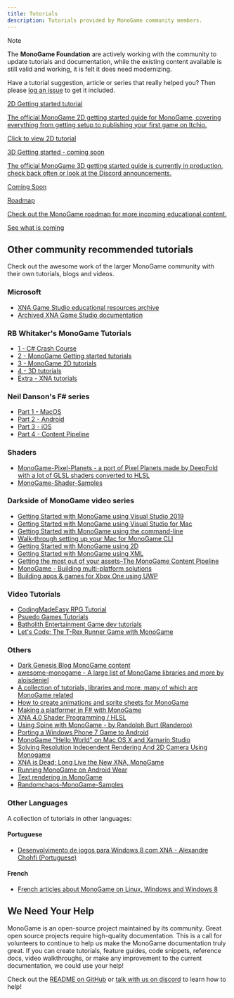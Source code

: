 ```yaml
---
title: Tutorials
description: Tutorials provided by MonoGame community members.
---
```


> [!NOTE]
> The **MonoGame Foundation** are actively working with the community to update tutorials and documentation, while the existing content available is still valid and working, it is felt it does need modernizing.
>
> Have a tutorial suggestion, article or series that really helped you? Then please [log an issue](https://github.com/MonoGame/docs.monogame.github.io/issues) to get it included.

<section class="container-xxl mb-5">
    <div class="row">
        <div class="col-12 col-lg-4 mb-5">
            <div class="mg-card mg-box-shadow h-100">
                <a target="_self"
                    href="/articles/tutorials/building_2d_games/"
                    class="mg-no-link">
                    <div class="mg-card-body d-flex flex-column h-100">
                        <div class="mg-card-title"><i class="bi bi-files"></i> 2D Getting started tutorial</div>
                        <p>
                            The official MonoGame 2D getting started guide for MonoGame, covering everything from getting setup to publishing your first game on Itchio.
                        </p>
                        <p class="mt-auto">Click to view 2D tutorial</p>
                    </div>
                </a>
            </div>
        </div>
        <div class="col-12 col-lg-4 mb-5">
            <div class="mg-card mg-box-shadow h-100">
                <a target="_self"
                    href="/articles/tutorials/"
                    class="mg-no-link">
                    <div class="mg-card-body d-flex flex-column h-100">
                        <div class="mg-card-title"><i class="bi bi-filetype-cs"></i> 3D Getting started - coming soon</div>
                        <p>
                            The official MonoGame 3D getting started guide is currently in production, check back often or look at the Discord announcements.
                        </p>
                        <p class="mt-auto">Coming Soon</p>
                    </div>
                </a>
            </div>
        </div>
        <div class="col-12 col-lg-4 mb-5">
            <div class="mg-card mg-box-shadow h-100">
                <a target="_self"
                    href="/roadmap/index.html"
                    class="mg-no-link">
                    <div class="mg-card-body d-flex flex-column h-100">
                        <div class="mg-card-title"><i class="bi bi-lightbulb"></i> Roadmap</div>
                        <p>
                            Check out the MonoGame roadmap for more incoming educational content.
                        </p>
                        <p class="mt-auto">See what is coming</p>
                    </div>
                </a>
            </div>
        </div>
    </div>
</section>

## Other community recommended tutorials

Check out the awesome work of the larger MonoGame community with their own tutorials, blogs and videos.

### Microsoft

- [XNA Game Studio educational resources archive](https://github.com/SimonDarksideJ/XNAGameStudio)
- [Archived XNA Game Studio documentation](https://docs.microsoft.com/en-us/previous-versions/windows/xna/bb200104(v=xnagamestudio.41))

### RB Whitaker's MonoGame Tutorials

- [1 - C# Crash Course](http://rbwhitaker.wikidot.com/c-sharp-tutorials)
- [2 - MonoGame Getting started tutorials](http://rbwhitaker.wikidot.com/monogame-getting-started-tutorials)
- [3 - MonoGame 2D tutorials](http://rbwhitaker.wikidot.com/monogame-2d-tutorials)
- [4 - 3D tutorials](http://rbwhitaker.wikidot.com/monogame-3d-tutorials)
- [Extra - XNA tutorials](http://rbwhitaker.wikidot.com/xna-tutorials)

### Neil Danson's F# series

- [Part 1 - MacOS](http://neildanson.wordpress.com/2013/07/30/f-and-monogame/)
- [Part 2 - Android](http://neildanson.wordpress.com/2013/07/31/f-and-monogame-part-2-android/)
- [Part 3 - iOS](http://neildanson.wordpress.com/2013/07/31/f-and-monogame-part-3-ios/)
- [Part 4 - Content Pipeline](http://neildanson.wordpress.com/2013/08/13/f-and-monogame-part-4-content-pipeline/)

### Shaders

- [MonoGame-Pixel-Planets - a port of Pixel Planets made by DeepFold with a lot of GLSL shaders converted to HLSL](https://github.com/EnthusiastGuy/MonoGame-Pixel-Planets)
- [MonoGame-Shader-Samples](https://github.com/cpt-max/MonoGame-Shader-Samples)

### Darkside of MonoGame video series

- [Getting Started with MonoGame using Visual Studio 2019](https://www.youtube.com/watch?v=BahlvXQcJw4)
- [Getting Started with MonoGame using Visual Studio for Mac](https://www.youtube.com/watch?v=Hxo9A0-qcVo)
- [Getting Started with MonoGame using the command-line](https://www.youtube.com/watch?v=MOcZriFLt7c)
- [Walk-through setting up your Mac for MonoGame CLI](https://www.youtube.com/watch?v=2c_41vMhDYo)
- [Getting Started with MonoGame using 2D](https://www.youtube.com/watch?v=6inkDfpUxAU)
- [Getting Started with MonoGame using XML](https://www.youtube.com/watch?v=wCc_rLrqsIo)
- [Getting the most out of your assets–The MonoGame Content Pipeline](https://www.youtube.com/watch?v=5mEQqCgTaLU)
- [MonoGame - Building multi-platform solutions](https://www.youtube.com/watch?v=WonVmlpPBuU&t=735s)
- [Building apps & games for Xbox One using UWP](https://www.youtube.com/watch?v=AAMToCwPy8s&t=1s)

### Video Tutorials

- [CodingMadeEasy RPG Tutorial](http://www.youtube.com/watch?feature=player_embedded&v=agt9-J9RPZ0)
- [Psuedo Games Tutorials](http://www.youtube.com/watch?feature=player_embedded&v=BwtQn02oy6A)
- [Batholith Entertainment Game dev tutorials](https://www.youtube.com/playlist?list=PLZ6ofHM1rvK8lQSoKX1USZstM-ZXikFHp)
- [Let's Code: The T-Rex Runner Game with MonoGame](https://www.youtube.com/watch?v=DJCQVJ83J1U)

### Others

- [Dark Genesis Blog MonoGame content](https://darkgenesis.zenithmoon.com/tag.html?tag=monogame)
- [awesome-monogame - A large list of MonoGame libraries and more by aloisdeniel](https://github.com/aloisdeniel/awesome-monogame)
- [A collection of tutorials, libraries and more, many of which are MonoGame related](https://github.com/UnterrainerInformatik/GameDevelopmentLinks)
- [How to create animations and sprite sheets for MonoGame](https://www.codeandweb.com/texturepacker/tutorials/how-to-create-sprite-sheets-and-animations-with-monogame)
- [Making a platformer in F# with MonoGame](http://bruinbrown.wordpress.com/2013/10/06/making-a-platformer-in-f-with-monogame/)
- [XNA 4.0 Shader Programming / HLSL](http://digitalerr0r.wordpress.com/tutorials/)
- [Using Spine with MonoGame - by Randolph Burt (Randeroo)](http://randolphburt.co.uk/2013/03/30/dragons-and-dancing-crabs/)
- [Porting a Windows Phone 7 Game to Android](http://warrenburch.blogspot.co.uk/2011/12/porting-windows-phone-7-game-to-android.html)
- [MonoGame "Hello World" on Mac OS X and Xamarin Studio](http://jaquadro.com/2013/09/monogame-hello-world-on-mac-os-x-and-xamarin-studio/)
- [Solving Resolution Independent Rendering And 2D Camera Using Monogame](http://blog.roboblob.com/2013/07/27/solving-resolution-independent-rendering-and-2d-camera-using-monogame/)
- [XNA is Dead; Long Live the New XNA, MonoGame](http://www.codemag.com/Article/1411081)
- [Running MonoGame on Android Wear](http://crossplatform.io/running-monogame-on-android-wear/)
- [Text rendering in MonoGame](https://roy-t.nl/2018/07/04/Text-Rendering.html)
- [Randomchaos-MonoGame-Samples](https://github.com/NemoKradXNA/Randomchaos-MonoGame-Samples)

### Other Languages

A collection of tutorials in other languages:

#### Portuguese

- [Desenvolvimento de jogos para Windows 8 com XNA - Alexandre Chohfi (Portuguese)](https://www.youtube.com/watch?v=gM5pRnYV1tA)

#### French

- [French articles about MonoGame on Linux, Windows and Windows 8](http://www.demonixis.net/blog/category/tutoriels/tuto-xna/)

## We Need Your Help

MonoGame is an open-source project maintained by its community. Great open source projects require high-quality documentation. This is a call for volunteers to continue to help us make the MonoGame documentation truly great. If you can create tutorials, feature guides, code snippets, reference docs, video walkthroughs, or make any improvement to the current documentation, we could use your help!

Check out the [README on GitHub](https://github.com/MonoGame/MonoGame/blob/develop/README.md) or [talk with us on discord](https://discord.gg/monogame) to learn how to help!
